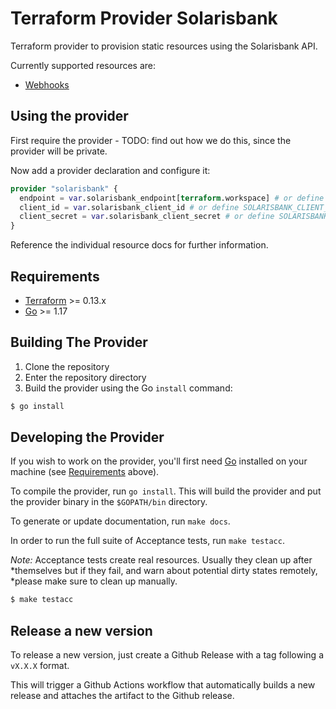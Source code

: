 # Terraform Provider Solarisbank

Terraform provider to provision static resources using the Solarisbank API.

Currently supported resources are:
- [Webhooks](https://github.com/Jimdo-fs/terraform-provider-solarisbank/blob/main/docs/resources/webhook.md)

## Using the provider

First require the provider - TODO: find out how we do this, since the provider will be private.

Now add a provider declaration and configure it:

```terraform
provider "solarisbank" {
  endpoint = var.solarisbank_endpoint[terraform.workspace] # or define SOLARISBANK_ENDPOINT
  client_id = var.solarisbank_client_id # or define SOLARISBANK_CLIENT_ID
  client_secret = var.solarisbank_client_secret # or define SOLARISBANK_CLIENT_SECRET
}
```

Reference the individual resource docs for further information.

## Requirements

- [Terraform](https://www.terraform.io/downloads.html) >= 0.13.x
- [Go](https://golang.org/doc/install) >= 1.17

## Building The Provider

1. Clone the repository
1. Enter the repository directory
1. Build the provider using the Go `install` command: 
```sh
$ go install
```

## Developing the Provider

If you wish to work on the provider, you'll first need [Go](http://www.golang.org) installed on your machine (see [Requirements](#requirements) above).

To compile the provider, run `go install`. This will build the provider and put the provider binary in the `$GOPATH/bin` directory.

To generate or update documentation, run `make docs`.

In order to run the full suite of Acceptance tests, run `make testacc`.

*Note:* Acceptance tests create real resources. Usually they clean up after *themselves but if they fail, and warn about potential dirty states remotely, *please make sure to clean up manually.

```sh
$ make testacc
```

## Release a new version

To release a new version, just create a Github Release with a tag following a `vX.X.X` format.

This will trigger a Github Actions workflow that automatically builds a new release and attaches the artifact to the Github release.
